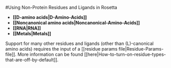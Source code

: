#Using Non-Protein Residues and Ligands in Rosetta
* **[[D-amino acids|D-Amino-Acids]]**
* **[[Noncanonical amino acids|Noncanonical-Amino-Acids]]**
* **[[RNA|RNA]]**
* **[[Metals|Metals]]**

Support for many other residues and ligands (other than (L)-canonical amino acids) requires the input of a [[residue params file|Residue-Params-file]].  More information can be found [[here|How-to-turn-on-residue-types-that-are-off-by-default]].